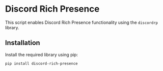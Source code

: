 # Discord Rich Presence

This script enables Discord Rich Presence functionality using the `discordrp` library.

## Installation

Install the required library using pip:

```bash
pip install discord-rich-presence
